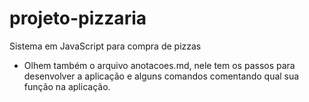 # projeto-pizzaria
 Sistema em JavaScript para compra de  pizzas
 
 - Olhem também o arquivo anotacoes.md, nele tem os passos para desenvolver a aplicação e alguns comandos comentando qual sua função na aplicação.
